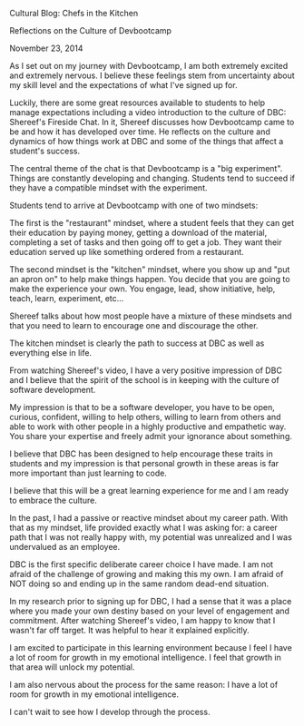 Cultural Blog: Chefs in the Kitchen

Reflections on the Culture of Devbootcamp

November 23, 2014

As I set out on my journey with Devbootcamp, I am both extremely excited and extremely nervous. I believe these feelings stem from uncertainty about my skill level and the expectations of what I've signed up for.

Luckily, there are some great resources available to students to help manage expectations including a video introduction to the culture of DBC: Shereef's Fireside Chat. In it, Shereef discusses how Devbootcamp came to be and how it has developed over time. He reflects on the culture and dynamics of how things work at DBC and some of the things that affect a student's success.

The central theme of the chat is that Devbootcamp is a "big experiment". Things are constantly developing and changing. Students tend to succeed if they have a compatible mindset with the experiment.

Students tend to arrive at Devbootcamp with one of two mindsets:

The first is the "restaurant" mindset, where a student feels that they can get their education by paying money, getting a download of the material, completing a set of tasks and then going off to get a job. They want their education served up like something ordered from a restaurant.

The second mindset is the "kitchen" mindset, where you show up and "put an apron on" to help make things happen.  You decide that you are going to make the experience your own. You engage, lead, show initiative, help, teach, learn, experiment, etc...

Shereef talks about how most people have a mixture of these mindsets and that you need to learn to encourage one and discourage the other.

The kitchen mindset is clearly the path to success at DBC as well as everything else in life.

From watching Shereef's video, I have a very positive impression of DBC and I believe that the spirit of the school is in keeping with the culture of software development.

My impression is that to be a software developer, you have to be open, curious, confident, willing to help others, willing to learn from others and able to work with other people in a highly productive and empathetic way. You share your expertise and freely admit your ignorance about something.

I believe that DBC has been designed to help encourage these traits in students and my impression is that personal growth in these areas is far more important than just learning to code.

I believe that this will be a great learning experience for me and I am ready to embrace the culture.

In the past, I had a passive or reactive mindset about my career path. With that as my mindset, life provided exactly what I was asking for: a career path that I was not really happy with, my potential was unrealized and I was undervalued as an employee.

DBC is the first specific deliberate career choice I have made. I am not afraid of the challenge of growing and making this my own. I am afraid of NOT doing so and ending up in the same random dead-end situation.

In my research prior to signing up for DBC, I had a sense that it was a place where you made your own destiny based on your level of engagement and commitment. After watching Shereef's video, I am happy to know that I wasn't far off target. It was helpful to hear it explained explicitly.

I am excited to participate in this learning environment because I feel I have a lot of room for growth in my emotional intelligence. I feel that growth in that area will unlock my potential.

I am also nervous about the process for the same reason: I have a lot of room for growth in my emotional intelligence.

I can't wait to see how I develop through the process.